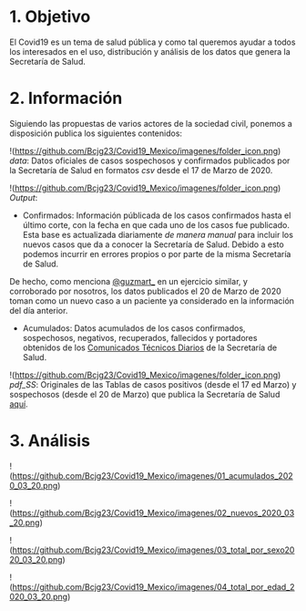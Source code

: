# 1. Objetivo

El Covid19 es un tema de salud pública y como tal queremos ayudar a todos los interesados en el uso, distribución y análisis de los datos que genera la Secretaría de Salud.

# 2. Información

Siguiendo las propuestas de varios actores de la sociedad civil, ponemos a disposición publica los siguientes contenidos:

!(https://github.com/Bcjg23/Covid19_Mexico/imagenes/folder_icon.png) *data*: Datos oficiales de casos sospechosos y confirmados publicados por la Secretaría de Salud en formatos *csv* desde el 17 de Marzo de 2020.

!(https://github.com/Bcjg23/Covid19_Mexico/imagenes/folder_icon.png) *Output*: 

   - Confirmados: Información públicada de los casos confirmados hasta el último corte, con la fecha en que cada uno de los casos fue publicado. Esta base es actualizada diariamente *de manera manual* para incluir los nuevos casos que da a conocer la Secretaría de Salud. Debido a esto podemos incurrir en errores propios o por parte de la misma Secretaría de Salud. 
     
   De hecho, como menciona [@guzmart_](https://github.com/guzmart/covid19_mex) en un ejercicio similar, y corroborado por nosotros, los datos publicados el 20 de Marzo de 2020 toman como un nuevo caso a un paciente ya considerado en la información del día anterior.

   - Acumulados: Datos acumulados de los casos confirmados, sospechosos, negativos, recuperados, fallecidos y portadores obtenidos de los [Comunicados Técnicos Diarios](https://www.gob.mx/salud/documentos/informacion-internacional-y-nacional-sobre-nuevo-coronavirus-2019-ncov) de la Secretaría de Salud.

!(https://github.com/Bcjg23/Covid19_Mexico/imagenes/folder_icon.png) *pdf_SS*: Originales de las Tablas de casos positivos (desde el 17 ed Marzo) y sospechosos (desde el 20 de Marzo) que publica la Secretaría de Salud [aquí](https://www.gob.mx/salud/documentos/coronavirus-covid-19-comunicado-tecnico-diario-238449/).


# 3. Análisis

!(https://github.com/Bcjg23/Covid19_Mexico/imagenes/01_acumulados_2020_03_20.png)

!(https://github.com/Bcjg23/Covid19_Mexico/imagenes/02_nuevos_2020_03_20.png)

!(https://github.com/Bcjg23/Covid19_Mexico/imagenes/03_total_por_sexo2020_03_20.png)

!(https://github.com/Bcjg23/Covid19_Mexico/imagenes/04_total_por_edad_2020_03_20.png)



